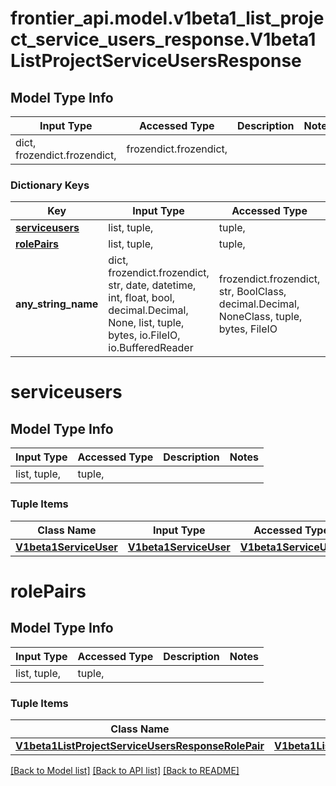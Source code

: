 # frontier_api.model.v1beta1_list_project_service_users_response.V1beta1ListProjectServiceUsersResponse

## Model Type Info
Input Type | Accessed Type | Description | Notes
------------ | ------------- | ------------- | -------------
dict, frozendict.frozendict,  | frozendict.frozendict,  |  | 

### Dictionary Keys
Key | Input Type | Accessed Type | Description | Notes
------------ | ------------- | ------------- | ------------- | -------------
**[serviceusers](#serviceusers)** | list, tuple,  | tuple,  |  | [optional] 
**[rolePairs](#rolePairs)** | list, tuple,  | tuple,  |  | [optional] 
**any_string_name** | dict, frozendict.frozendict, str, date, datetime, int, float, bool, decimal.Decimal, None, list, tuple, bytes, io.FileIO, io.BufferedReader | frozendict.frozendict, str, BoolClass, decimal.Decimal, NoneClass, tuple, bytes, FileIO | any string name can be used but the value must be the correct type | [optional]

# serviceusers

## Model Type Info
Input Type | Accessed Type | Description | Notes
------------ | ------------- | ------------- | -------------
list, tuple,  | tuple,  |  | 

### Tuple Items
Class Name | Input Type | Accessed Type | Description | Notes
------------- | ------------- | ------------- | ------------- | -------------
[**V1beta1ServiceUser**](V1beta1ServiceUser.md) | [**V1beta1ServiceUser**](V1beta1ServiceUser.md) | [**V1beta1ServiceUser**](V1beta1ServiceUser.md) |  | 

# rolePairs

## Model Type Info
Input Type | Accessed Type | Description | Notes
------------ | ------------- | ------------- | -------------
list, tuple,  | tuple,  |  | 

### Tuple Items
Class Name | Input Type | Accessed Type | Description | Notes
------------- | ------------- | ------------- | ------------- | -------------
[**V1beta1ListProjectServiceUsersResponseRolePair**](V1beta1ListProjectServiceUsersResponseRolePair.md) | [**V1beta1ListProjectServiceUsersResponseRolePair**](V1beta1ListProjectServiceUsersResponseRolePair.md) | [**V1beta1ListProjectServiceUsersResponseRolePair**](V1beta1ListProjectServiceUsersResponseRolePair.md) |  | 

[[Back to Model list]](../../README.md#documentation-for-models) [[Back to API list]](../../README.md#documentation-for-api-endpoints) [[Back to README]](../../README.md)

